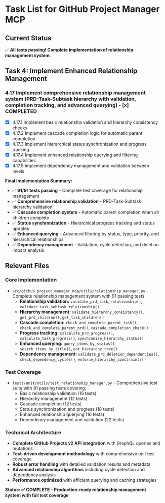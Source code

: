 # Task List for GitHub Project Manager MCP

## Current Status
✅ **All tests passing! Complete implementation of relationship management system.**

## Task 4: Implement Enhanced Relationship Management

### 4.17 Implement comprehensive relationship management system (PRD-Task-Subtask hierarchy with validation, completion tracking, and advanced querying) - **[x] COMPLETED**
- [x] 4.17.1 Implement basic relationship validation and hierarchy consistency checks
- [x] 4.17.2 Implement cascade completion logic for automatic parent completion
- [x] 4.17.3 Implement hierarchical status synchronization and progress tracking
- [x] 4.17.4 Implement enhanced relationship querying and filtering capabilities
- [x] 4.17.5 Implement dependency management and validation between levels

**Final Implementation Summary:**
- ✅ **91/91 tests passing** - Complete test coverage for relationship management
- ✅ **Comprehensive relationship validation** - PRD-Task-Subtask hierarchy validation
- ✅ **Cascade completion system** - Automatic parent completion when all children complete
- ✅ **Status synchronization** - Hierarchical progress tracking and status updates
- ✅ **Enhanced querying** - Advanced filtering by status, type, priority, and hierarchical relationships
- ✅ **Dependency management** - Validation, cycle detection, and deletion impact analysis

## Relevant Files

### Core Implementation
- `src/github_project_manager_mcp/utils/relationship_manager.py` - Complete relationship management system with 91 passing tests
  - **Relationship validation:** `validate_prd_task_relationship()`, `validate_task_subtask_relationship()`
  - **Hierarchy management:** `validate_hierarchy_consistency()`, `get_prd_children()`, `get_task_children()`
  - **Cascade completion:** `check_and_complete_parent_task()`, `check_and_complete_parent_prd()`, `cascade_completion_check()`
  - **Progress tracking:** `calculate_prd_progress()`, `calculate_task_progress()`, `synchronize_hierarchy_status()`
  - **Enhanced querying:** `query_items_by_status()`, `search_items_by_title()`, `get_hierarchy_tree()`
  - **Dependency management:** `validate_prd_deletion_dependencies()`, `check_dependency_cycles()`, `enforce_hierarchy_constraints()`

### Test Coverage
- `tests/unit/utils/test_relationship_manager.py` - Comprehensive test suite with 91 passing tests covering:
  - Basic relationship validation (16 tests)
  - Hierarchy management (12 tests)
  - Cascade completion (12 tests)
  - Status synchronization and progress (18 tests)
  - Enhanced relationship querying (16 tests)
  - Dependency management and validation (22 tests)

### Technical Architecture
- **Complete GitHub Projects v2 API integration** with GraphQL queries and mutations
- **Test-driven development methodology** with comprehensive unit test coverage
- **Robust error handling** with detailed validation results and metadata
- **Advanced relationship algorithms** including cycle detection and dependency analysis
- **Performance optimized** with efficient querying and caching strategies

**Status: ✅ COMPLETE - Production-ready relationship management system with full test coverage**
